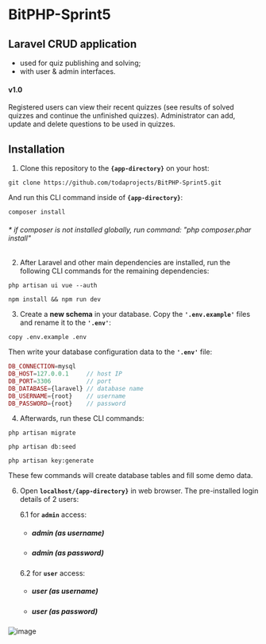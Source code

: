# BitPHP-Sprint5

## Laravel CRUD application
  - used for quiz publishing and solving;
  - with user & admin interfaces.
  
#### v1.0

Registered users can view their recent quizzes (see results of solved quizzes and continue the unfinished quizzes). Administrator can add, update and delete questions to be used in quizzes. 

## Installation

1. Clone this repository to the **`{app-directory}`** on your host:

```
git clone https://github.com/todaprojects/BitPHP-Sprint5.git
```

And run this CLI command inside of **`{app-directory}`**:

```
composer install
```
###### * if composer is not installed globally, run command: "php composer.phar install"

2. After Laravel and other main dependencies are installed, run the following CLI commands for the remaining dependencies:

```
php artisan ui vue --auth
```
```
npm install && npm run dev
```
3. Create a **new schema** in your database. Copy the **`'.env.example'`** files and rename it to the **`'.env'`**:
```
copy .env.example .env
```
Then write your database configuration data to the **`'.env'`** file:

```php
DB_CONNECTION=mysql
DB_HOST=127.0.0.1     // host IP
DB_PORT=3306          // port
DB_DATABASE={laravel} // database name
DB_USERNAME={root}    // username
DB_PASSWORD={root}    // password
```

4. Afterwards, run these CLI commands:
```
php artisan migrate
```
```
php artisan db:seed
```
```
php artisan key:generate
```
These few commands will create database tables and fill some demo data.

6. Open **`localhost/{app-directory}`** in web browser. The pre-installed login details of 2 users:

    6.1 for **`admin`** access:
    * ##### **admin** (_as username_)
    * ##### **admin** (_as password_)

    6.2 for **`user`** access:
    * ##### **user** (_as username_)
    * ##### **user** (_as password_)

![image](https://user-images.githubusercontent.com/70706753/100552106-b564ed00-328d-11eb-9086-a9867b67dc78.png)
